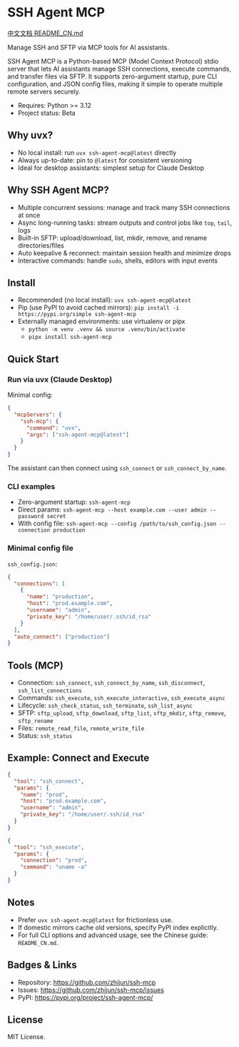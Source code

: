 # SSH Agent MCP

[中文文档 README_CN.md](README_CN.md)

Manage SSH and SFTP via MCP tools for AI assistants.

SSH Agent MCP is a Python-based MCP (Model Context Protocol) stdio server that lets AI assistants manage SSH connections, execute commands, and transfer files via SFTP. It supports zero-argument startup, pure CLI configuration, and JSON config files, making it simple to operate multiple remote servers securely.

- Requires: Python >= 3.12
- Project status: Beta

## Why uvx?

- No local install: run `uvx ssh-agent-mcp@latest` directly
- Always up-to-date: pin to `@latest` for consistent versioning
- Ideal for desktop assistants: simplest setup for Claude Desktop

## Why SSH Agent MCP?

- Multiple concurrent sessions: manage and track many SSH connections at once
- Async long-running tasks: stream outputs and control jobs like `top`, `tail`, logs
- Built-in SFTP: upload/download, list, mkdir, remove, and rename directories/files
- Auto keepalive & reconnect: maintain session health and minimize drops
- Interactive commands: handle `sudo`, shells, editors with input events

## Install

- Recommended (no local install): `uvx ssh-agent-mcp@latest`
- Pip (use PyPI to avoid cached mirrors): `pip install -i https://pypi.org/simple ssh-agent-mcp`
- Externally managed environments: use virtualenv or pipx
  - `python -m venv .venv && source .venv/bin/activate`
  - `pipx install ssh-agent-mcp`

## Quick Start

### Run via uvx (Claude Desktop)

Minimal config:

```json
{
  "mcpServers": {
    "ssh-mcp": {
      "command": "uvx",
      "args": ["ssh-agent-mcp@latest"]
    }
  }
}
```

The assistant can then connect using `ssh_connect` or `ssh_connect_by_name`.

### CLI examples

- Zero-argument startup: `ssh-agent-mcp`
- Direct params: `ssh-agent-mcp --host example.com --user admin --password secret`
- With config file: `ssh-agent-mcp --config /path/to/ssh_config.json --connection production`

### Minimal config file

`ssh_config.json`:

```json
{
  "connections": [
    {
      "name": "production",
      "host": "prod.example.com",
      "username": "admin",
      "private_key": "/home/user/.ssh/id_rsa"
    }
  ],
  "auto_connect": ["production"]
}
```

## Tools (MCP)

- Connection: `ssh_connect`, `ssh_connect_by_name`, `ssh_disconnect`, `ssh_list_connections`
- Commands: `ssh_execute`, `ssh_execute_interactive`, `ssh_execute_async`
- Lifecycle: `ssh_check_status`, `ssh_terminate`, `ssh_list_async`
- SFTP: `sftp_upload`, `sftp_download`, `sftp_list`, `sftp_mkdir`, `sftp_remove`, `sftp_rename`
- Files: `remote_read_file`, `remote_write_file`
- Status: `ssh_status`

## Example: Connect and Execute

```json
{
  "tool": "ssh_connect",
  "params": {
    "name": "prod",
    "host": "prod.example.com",
    "username": "admin",
    "private_key": "/home/user/.ssh/id_rsa"
  }
}
```

```json
{
  "tool": "ssh_execute",
  "params": {
    "connection": "prod",
    "command": "uname -a"
  }
}
```

## Notes

- Prefer `uvx ssh-agent-mcp@latest` for frictionless use.
- If domestic mirrors cache old versions, specify PyPI index explicitly.
- For full CLI options and advanced usage, see the Chinese guide: `README_CN.md`.

## Badges & Links

- Repository: https://github.com/zhijun/ssh-mcp
- Issues: https://github.com/zhijun/ssh-mcp/issues
- PyPI: https://pypi.org/project/ssh-agent-mcp/

## License

MIT License.